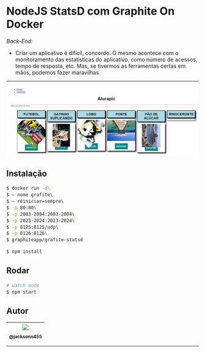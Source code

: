 NodeJS StatsD com Graphite On Docker
===============================================

*Back-End:* <br>
- Criar um aplicativo é difícil, concordo. O mesmo acontece com o monitoramento das estatísticas do aplicativo, como número de acessos, tempo de resposta, etc. Mas, se tivermos as ferramentas certas em mãos, podemos fazer maravilhas

--------------------
 ![](https://github.com/jacksonn455/Vue/blob/master/img.png)

## Instalação

```bash
$ docker run -d\                                             
$ – nome grafite\      
$ – reiniciar=sempre\
$ -p 80:80\
$ -p 2003-2004:2003-2004\
$ -p 2023-2024:2023-2024\
$ -p 8125:8125/udp\
$ -p 8126:8126\
$ graphiteapp/grafite-statsd
```

```bash
$ npm install
```

## Rodar

```bash
# watch mode
$ npm start
```

## Autor
 | [<img src="https://avatars1.githubusercontent.com/u/46221221?s=460&u=0d161e390cdad66e925f3d52cece6c3e65a23eb2&v=4" width=115><br><sub>@jacksonn455</sub>](https://github.com/jacksonn455) |
  | :---: |

--------------------
